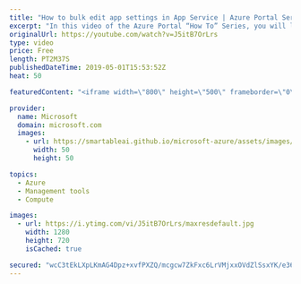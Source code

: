 ```yaml
---
title: "How to bulk edit app settings in App Service | Azure Portal Series"
excerpt: "In this video of the Azure Portal “How To” Series, you will learn how to configure the application settings and learn the basics of the Azure Portal.   Try out these features in the Azure portal: https://portal.azure.com  Keep connected on Twitter: https://twitter.com/AzurePortal   And make sure to keep"
originalUrl: https://youtube.com/watch?v=J5itB7OrLrs
type: video
price: Free
length: PT2M37S
publishedDateTime: 2019-05-01T15:53:52Z
heat: 50

featuredContent: "<iframe width=\"800\" height=\"500\" frameborder=\"0\" src=\"https://www.youtube.com/embed/J5itB7OrLrs\" allow=\"accelerometer; autoplay; encrypted-media; gyroscope; picture-in-picture\" allowfullscreen></iframe>"

provider:
  name: Microsoft
  domain: microsoft.com
  images:
    - url: https://smartableai.github.io/microsoft-azure/assets/images/organizations/microsoft.com-50x50.jpg
      width: 50
      height: 50

topics:
  - Azure
  - Management tools
  - Compute

images:
  - url: https://i.ytimg.com/vi/J5itB7OrLrs/maxresdefault.jpg
    width: 1280
    height: 720
    isCached: true

secured: "wcC3tEkLXpLKmAG4Dpz+xvfPXZQ/mcgcw7ZkFxc6LrVMjxxOVdZlSsxYK/e36Q9mfIbOM2L0iYd4VWFVsiXaLSHhXJW+21SLhV2XGm0kUs8P6CFFva3MvLwmph/TepSwOtiN6EHU1omyXKM/bN7AWKM2OU2sDrsJrMR9GfXap2pB/WXtP1zYVXwy87Ix7HTpH5YsJBHGooJ+fZl6c++KaXa82u5ySpwvFwshzTD9xl4HQlWJiUg4UpiZV5TMYSsMxZdhPpMA2uGiaRTaZyn4jaFjDA3MXleEVi6kx2azOm0fJq+qOmly6y0532LKZpzfResi2SNX/R5YT5q7tNiSH/FAqf5GBu0eTwOLuWsqHaZ0grcCVdGUGK/QSIVJbYSQ06M9oKc/cKt/B6aGR4jN9IS3SUlzEW82o7d9fXwQdBA=;ycbHbwaiVOpz5bQ30IcNlA=="
---
```


